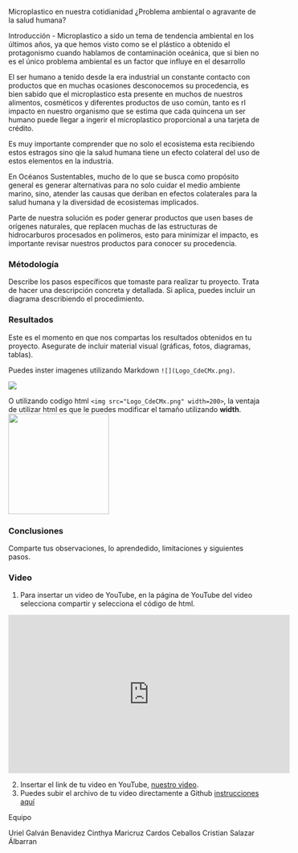 Microplastico en nuestra cotidianidad
¿Problema ambiental o agravante de la salud humana?

Introducción - Microplastico a sido un tema de tendencia ambiental en los últimos años, ya que hemos visto como se el plástico a obtenido el protagonismo cuando hablamos de contaminación oceánica, que si bien no es el único problema ambiental es un factor que influye en el desarrollo 

 
El ser humano a tenido desde la era industrial un constante contacto con productos que en muchas ocasiones desconocemos su procedencia, es bien sabido que el microplastico esta presente en muchos de nuestros alimentos, cosméticos y diferentes productos de uso común, tanto es rl impacto en nuestro organismo que se estima que cada quincena un ser humano puede llegar a ingerir el microplastico proporcional a una tarjeta de crédito. 


Es muy importante comprender que no solo el ecosistema esta recibiendo estos estragos sino qie la salud humana tiene un efecto colateral del uso de estos elementos en la industria. 


En Océanos Sustentables, mucho de lo que se busca como propósito general es generar alternativas para no solo cuidar el medio ambiente marino, sino, atender las causas que deriban en efectos colaterales para la salud humana y la diversidad de ecosistemas implicados. 


Parte de nuestra solución es poder generar productos que usen bases de orígenes naturales, que replacen muchas de las estructuras de hidrocarburos procesados en polímeros, esto para minimizar el impacto, es importante revisar nuestros productos para conocer su procedencia.



### Métodología

Describe los pasos específicos que tomaste para realizar tu proyecto. Trata de hacer una descripción concreta y detallada. Si aplica, puedes incluir un diagrama describiendo el procedimiento. 

### Resultados

Este es el momento en que nos compartas los resultados obtenidos en tu proyecto. Asegurate de incluir material visual (gráficas, fotos, diagramas, tablas). 

Puedes inster imagenes utilizando Markdown `![](Logo_CdeCMx.png)`.

![](Logo_CdeCMx.png)

O utilizando codigo html `<img src="Logo_CdeCMx.png" width=200>`, la ventaja de utilizar html es que le puedes modificar el tamaño utilizando **width**.
<img src="Logo_CdeCMx.png" width=200>


### Conclusiones

Comparte tus observaciones, lo aprendedido, limitaciones y siguientes pasos. 

### Video
 1. Para insertar un video de YouTube, en la página de YouTube del video selecciona compartir y selecciona el código de html.
 <iframe width="560" height="315" src="https://www.youtube.com/embed/PLj1-CMNERM" title="YouTube video player" frameborder="0" allow="accelerometer; autoplay; clipboard-write; encrypted-media; gyroscope; picture-in-picture" allowfullscreen></iframe>
 
 2. Insertar el link de tu video en YouTube, [nuestro video](https://youtu.be/rmXvlBPq24Q).
 4. Puedes subir el archivo de tu video directamente a Github [instrucciones aquí](https://stackoverflow.com/questions/4279611/how-to-embed-a-video-into-github-readme-md)
 
Equipo

Uriel Galván Benavidez 
Cinthya Maricruz Cardos Ceballos 
Cristian Salazar Álbarran

